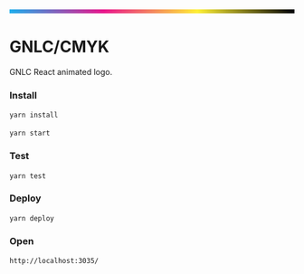 ![CMYK](preview.png?raw=true "CMYK")

# GNLC/CMYK

GNLC React animated logo.

### Install

```
yarn install

yarn start
```

### Test

```
yarn test
```

### Deploy

```
yarn deploy
```

### Open

```
http://localhost:3035/
```

